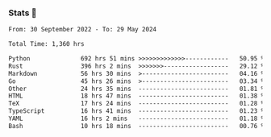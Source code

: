 ### Stats 👋
<!--START_SECTION:waka-->

```txt
From: 30 September 2022 - To: 29 May 2024

Total Time: 1,360 hrs

Python              692 hrs 51 mins >>>>>>>>>>>>>------------   50.95 %
Rust                396 hrs 2 mins  >>>>>>>------------------   29.12 %
Markdown            56 hrs 30 mins  >------------------------   04.16 %
Go                  45 hrs 26 mins  >------------------------   03.34 %
Other               24 hrs 35 mins  -------------------------   01.81 %
HTML                18 hrs 47 mins  -------------------------   01.38 %
TeX                 17 hrs 24 mins  -------------------------   01.28 %
TypeScript          16 hrs 41 mins  -------------------------   01.23 %
YAML                16 hrs 2 mins   -------------------------   01.18 %
Bash                10 hrs 18 mins  -------------------------   00.76 %
```

<!--END_SECTION:waka-->

<!--
**buhaytza2005/buhaytza2005** is a ✨ _special_ ✨ repository because its `README.md` (this file) appears on your GitHub profile.

Here are some ideas to get you started:

- 🔭 I’m currently working on ...
- 🌱 I’m currently learning ...
- 👯 I’m looking to collaborate on ...
- 🤔 I’m looking for help with ...
- 💬 Ask me about ...
- 📫 How to reach me: ...
- 😄 Pronouns: ...
- ⚡ Fun fact: ...
-->



